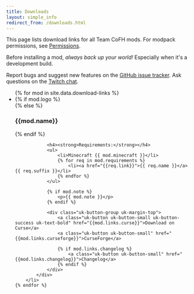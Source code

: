 ```yaml
---
title: Downloads
layout: simple_info
redirect_from: /downloads.html
---
```


This page lists download links for all Team CoFH mods. For modpack permissions,
see [Permissions](/permissions/).

Before installing a mod, *always back up your world!* Especially when
it's a development build.

Report bugs and suggest new features on the [GitHub issue
tracker](https://github.com/CoFH/Feedback). Ask questions on the [Twitch
chat](https://app.twitch.tv/invite/SipeCoinsSvalna).

<ul class="uk-grid uk-grid-width-large-1-2" data-uk-grid-margin data-uk-grid-match="{target: '.uk-panel'}">
    {% for mod in site.data.download-links %}
        <li id="{{mod.tag}}">
            <div class="uk-panel uk-panel-box">
                {% if mod.logo %}
                    <div class="cofh-download-logo" style="background-image: url(/assets/images/{{ mod.logo }})" title="{{mod.name}}"></div>
                {% else %}
                    <h3>{{mod.name}}</h3>
                {% endif %}

                <h4><strong>Requirements:</strong></h4>
                <ul>
                    <li>Minecraft {{ mod.minecraft }}</li>
                    {% for req in mod.requirements %}
                        <li><a href="{{req.link}}">{{ req.name }}</a> {{ req.suffix }}</li>
                    {% endfor %}
                </ul>

                {% if mod.note %}
                    <p>{{ mod.note }}</p>
                {% endif %}

                <div class="uk-button-group uk-margin-top">
                    <a class="uk-button uk-button-small uk-button-success uk-text-bold" href="{{mod.links.curse}}">Download on Curse</a>
                    <a class="uk-button uk-button-small" href="{{mod.links.curseforge}}">CurseForge</a>

                    {% if mod.links.changelog %}
                        <a class="uk-button uk-button-small" href="{{mod.links.changelog}}">Changelog</a>
                    {% endif %}
                </div>
            </div>
        </li>
    {% endfor %}
</ul>
